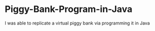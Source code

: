 # Piggy-Bank-Program-in-Java
I was able to replicate a virtual piggy bank via programming it in Java
